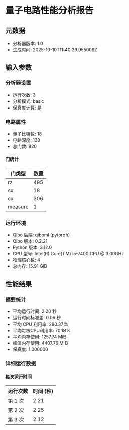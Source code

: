 # 量子电路性能分析报告

## 元数据
- 分析器版本: 1.0
- 生成时间: 2025-10-10T11:40:39.955009Z

## 输入参数
### 分析器设置
- 运行次数: 3
- 分析模式: basic
- 保真度计算: 是

### 电路属性
- 量子比特数: 18
- 电路深度: 138
- 总门数: 820

#### 门统计
| 门类型 | 数量 |
|--------|------|
| rz | 495 |
| sx | 18 |
| cx | 306 |
| measure | 1 |

### 运行环境
- Qibo 后端: qiboml (pytorch)
- Qibo 版本: 0.2.21
- Python 版本: 3.12.0
- CPU 型号: Intel(R) Core(TM) i5-7400 CPU @ 3.00GHz
- 物理核心数: 4
- 总内存: 15.91 GiB

## 性能结果
### 摘要统计
- 平均运行时间: 2.20 秒
- 运行时间标准差: 0.06 秒
- 平均 CPU 利用率: 280.37%
- 平均每核CPU利用率: 70.18%
- 平均内存使用: 1257.74 MiB
- 峰值内存使用: 4407.76 MiB
- 保真度: 1.000000

### 详细运行数据
#### 每次运行时间
| 运行次数 | 时间 (秒) |
|----------|-----------|
| 第 1 次 | 2.21 |
| 第 2 次 | 2.25 |
| 第 3 次 | 2.12 |